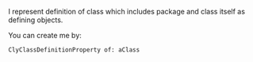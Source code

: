 I represent definition of class which includes package and class itself as defining objects.

You can create me by: 

	ClyClassDefinitionProperty of: aClass